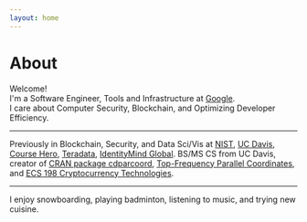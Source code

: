 ```yaml
---
layout: home
---
```

# About 

Welcome! <br>
I'm a Software Engineer, Tools and Infrastructure at [Google](https://www.google.com/). <br>
I care about Computer Security, Blockchain, and Optimizing Developer Efficiency.<br>

---

Previously in Blockchain, Security, and Data Sci/Vis at [NIST](https://www.nist.gov), [UC Davis](https://www.cs.ucdavis.edu), [Course Hero](https://www.coursehero.com), [Teradata](https://www.teradata.com), [IdentityMind Global](https://www.identitymindglobal.com).
BS/MS CS from UC Davis, creator of [CRAN package cdparcoord](https://CRAN.R-project.org/package=cdparcoord),
[Top-Frequency Parallel Coordinates](https://arxiv.org/abs/1709.00665), and 
[ECS 198 Cryptocurrency Technologies](https://rylanschaeffer.github.io/resources/198FCourseSyllabus.pdf).

---

I enjoy snowboarding, playing badminton, listening to music, and trying new cuisine. 
